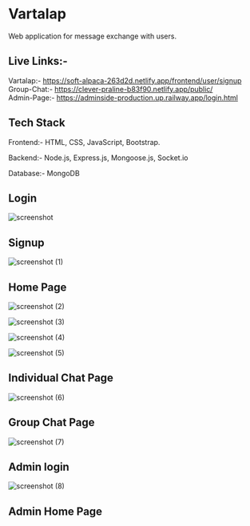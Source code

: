 # Vartalap

Web application for message exchange with users.

## Live Links:-
Vartalap:- https://soft-alpaca-263d2d.netlify.app/frontend/user/signup
<br>
Group-Chat:- https://clever-praline-b83f90.netlify.app/public/
<br>
Admin-Page:- https://adminside-production.up.railway.app/login.html

## Tech Stack

 Frontend:- HTML, CSS, JavaScript, Bootstrap.

 Backend:- Node.js, Express.js, Mongoose.js, Socket.io
 
 Database:- MongoDB


## Login

![screenshot](https://user-images.githubusercontent.com/108578299/237056666-d0bd548f-c261-4d74-a485-697f3815a592.png)

## Signup


![screenshot (1)](https://user-images.githubusercontent.com/108578299/237056914-e40697f9-7ceb-4740-a7d8-1ba2b89a00db.png)

## Home Page

![screenshot (2)](https://user-images.githubusercontent.com/108578299/237057560-9b3ab8db-d3ca-479d-a4af-fd0921493e4d.png)



![screenshot (3)](https://user-images.githubusercontent.com/108578299/237057918-264893a0-81bd-47f7-88da-d7a550e71052.png)

![screenshot (4)](https://user-images.githubusercontent.com/108578299/237057994-4a9b7d95-1433-4a78-bdd6-a731d548decd.png)

![screenshot (5)](https://user-images.githubusercontent.com/108578299/237057817-d41f5ab7-168a-48a1-aa73-8da5ec70a07a.png)

## Individual Chat Page

![screenshot (6)](https://user-images.githubusercontent.com/108578299/237059057-e50e54dd-d7fd-4f46-99a7-57a9d7973d07.png)

## Group Chat Page

![screenshot (7)](https://user-images.githubusercontent.com/108578299/237059249-1a80f324-06f5-4fd4-9181-f842040664ad.png)

## Admin login

![screenshot (8)](https://user-images.githubusercontent.com/108578299/237060335-3714bb86-3cba-4937-9a31-239a36e2d57c.png)

## Admin Home Page

